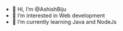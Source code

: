 - 👋 Hi, I’m @AshishBiju
- 👀 I’m interested in Web development
- 🌱 I’m currently learning Java and NodeJs

<!---
AshishBiju/AshishBiju is a ✨ special ✨ repository because its `README.md` (this file) appears on your GitHub profile.
You can click the Preview link to take a look at your changes.
--->
